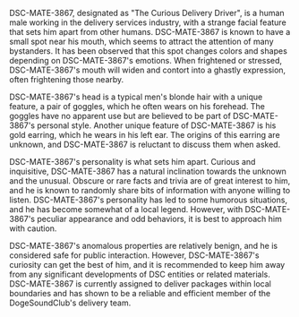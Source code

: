 DSC-MATE-3867, designated as "The Curious Delivery Driver", is a human male working in the delivery services industry, with a strange facial feature that sets him apart from other humans. DSC-MATE-3867 is known to have a small spot near his mouth, which seems to attract the attention of many bystanders. It has been observed that this spot changes colors and shapes depending on DSC-MATE-3867's emotions. When frightened or stressed, DSC-MATE-3867's mouth will widen and contort into a ghastly expression, often frightening those nearby.

DSC-MATE-3867's head is a typical men's blonde hair with a unique feature, a pair of goggles, which he often wears on his forehead. The goggles have no apparent use but are believed to be part of DSC-MATE-3867's personal style. Another unique feature of DSC-MATE-3867 is his gold earring, which he wears in his left ear. The origins of this earring are unknown, and DSC-MATE-3867 is reluctant to discuss them when asked.

DSC-MATE-3867's personality is what sets him apart. Curious and inquisitive, DSC-MATE-3867 has a natural inclination towards the unknown and the unusual. Obscure or rare facts and trivia are of great interest to him, and he is known to randomly share bits of information with anyone willing to listen. DSC-MATE-3867's personality has led to some humorous situations, and he has become somewhat of a local legend. However, with DSC-MATE-3867's peculiar appearance and odd behaviors, it is best to approach him with caution.

DSC-MATE-3867's anomalous properties are relatively benign, and he is considered safe for public interaction. However, DSC-MATE-3867's curiosity can get the best of him, and it is recommended to keep him away from any significant developments of DSC entities or related materials. DSC-MATE-3867 is currently assigned to deliver packages within local boundaries and has shown to be a reliable and efficient member of the DogeSoundClub's delivery team.